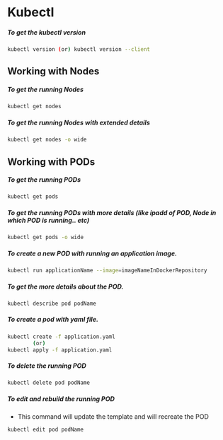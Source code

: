 # Kubectl

##### To get the kubectl version
```bash
kubectl version (or) kubectl version --client
```

## Working with Nodes
##### To get the running Nodes
```bash
kubectl get nodes
```
##### To get the running Nodes with extended details
```bash
kubectl get nodes -o wide
```

## Working with PODs
##### To get the running PODs
```bash
kubectl get pods
```

##### To get the running PODs with more details (like ipadd of POD, Node in which POD is running.. etc)
```bash
kubectl get pods -o wide
```

##### To create a new POD with running an application image.
```bash
kubectl run applicationName --image=imageNameInDockerRepository
```

##### To get the more details about the POD.
```bash
kubectl describe pod podName
```

##### To create a pod with yaml file.
```bash
kubectl create -f application.yaml 
        (or)
kubectl apply -f application.yaml
```

##### To delete the running POD
```bash
kubectl delete pod podName
```

##### To edit and rebuild the running POD
* This command will update the template and will recreate the POD
```bash
kubectl edit pod podName
```
